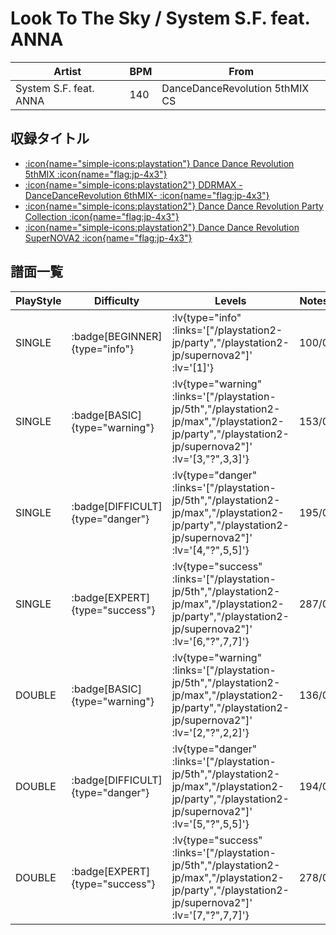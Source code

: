 # Look To The Sky / System S.F. feat. ANNA

|Artist|BPM|From|
|------|---|----|
|System S.F. feat. ANNA|140|DanceDanceRevolution 5thMIX CS|

## 収録タイトル

- [ :icon{name="simple-icons:playstation"} Dance Dance Revolution 5thMIX :icon{name="flag:jp-4x3"} ](/playstation-jp/5th)
- [ :icon{name="simple-icons:playstation2"} DDRMAX -DanceDanceRevolution 6thMIX- :icon{name="flag:jp-4x3"} ](/playstation2-jp/max)
- [ :icon{name="simple-icons:playstation2"} Dance Dance Revolution Party Collection :icon{name="flag:jp-4x3"} ](/playstation2-jp/party)
- [ :icon{name="simple-icons:playstation2"} Dance Dance Revolution SuperNOVA2 :icon{name="flag:jp-4x3"} ](/playstation2-jp/supernova2)

## 譜面一覧

|PlayStyle|Difficulty|Levels|Notes|Movie|
|---------|----------|------|-----|-----|
|SINGLE| :badge[BEGINNER]{type="info"} | :lv{type="info" :links='["/playstation2-jp/party","/playstation2-jp/supernova2"]' :lv='[1]'} |100/0||
|SINGLE| :badge[BASIC]{type="warning"} | :lv{type="warning" :links='["/playstation-jp/5th","/playstation2-jp/max","/playstation2-jp/party","/playstation2-jp/supernova2"]' :lv='[3,"?",3,3]'} |153/0||
|SINGLE| :badge[DIFFICULT]{type="danger"} | :lv{type="danger" :links='["/playstation-jp/5th","/playstation2-jp/max","/playstation2-jp/party","/playstation2-jp/supernova2"]' :lv='[4,"?",5,5]'} |195/0||
|SINGLE| :badge[EXPERT]{type="success"} | :lv{type="success" :links='["/playstation-jp/5th","/playstation2-jp/max","/playstation2-jp/party","/playstation2-jp/supernova2"]' :lv='[6,"?",7,7]'} |287/0||
|DOUBLE| :badge[BASIC]{type="warning"} | :lv{type="warning" :links='["/playstation-jp/5th","/playstation2-jp/max","/playstation2-jp/party","/playstation2-jp/supernova2"]' :lv='[2,"?",2,2]'} |136/0||
|DOUBLE| :badge[DIFFICULT]{type="danger"} | :lv{type="danger" :links='["/playstation-jp/5th","/playstation2-jp/max","/playstation2-jp/party","/playstation2-jp/supernova2"]' :lv='[5,"?",5,5]'} |194/0||
|DOUBLE| :badge[EXPERT]{type="success"} | :lv{type="success" :links='["/playstation-jp/5th","/playstation2-jp/max","/playstation2-jp/party","/playstation2-jp/supernova2"]' :lv='[7,"?",7,7]'} |278/0||
